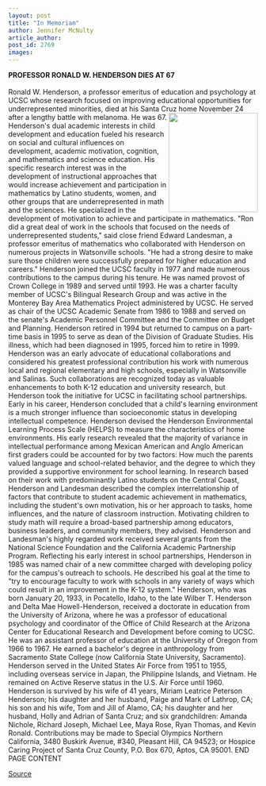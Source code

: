 ```yaml
---
layout: post
title: "In Memoriam"
author: Jennifer McNulty
article_author: 
post_id: 2769
images:
---
```


<p>
  <b>PROFESSOR RONALD W. HENDERSON DIES AT 67</b><br>
  <br>
  Ronald W. Henderson, a professor emeritus of education and psychology at UCSC whose research focused on improving educational opportunities for underrepresented minorities, died at his Santa Cruz home November 24 after a lengthy battle with melanoma. He was 67. <img align="right" border="0" height="200" src="../art/henderson_ron.180.jpg" width="180" alt="">Henderson's dual academic interests in child development and education fueled his research on social and cultural influences on development, academic motivation, cognition, and mathematics and science education. His specific research interest was in the development of instructional approaches that would increase achievement and participation in mathematics by Latino students, women, and other groups that are underrepresented in math and the sciences. He specialized in the development of motivation to achieve and participate in mathematics. "Ron did a great deal of work in the schools that focused on the needs of underrepresented students," said close friend Edward Landesman, a professor emeritus of mathematics who collaborated with Henderson on numerous projects in Watsonville schools. "He had a strong desire to make sure those children were successfully prepared for higher education and careers." Henderson joined the UCSC faculty in 1977 and made numerous contributions to the campus during his tenure. He was named provost of Crown College in 1989 and served until 1993. He was a charter faculty member of UCSC's Bilingual Research Group and was active in the Monterey Bay Area Mathematics Project administered by UCSC. He served as chair of the UCSC Academic Senate from 1986 to 1988 and served on the senate's Academic Personnel Committee and the Committee on Budget and Planning. Henderson retired in 1994 but returned to campus on a part-time basis in 1995 to serve as dean of the Division of Graduate Studies. His illness, which had been diagnosed in 1995, forced him to retire in 1999. Henderson was an early advocate of educational collaborations and considered his greatest professional contribution his work with numerous local and regional elementary and high schools, especially in Watsonville and Salinas. Such collaborations are recognized today as valuable enhancements to both K-12 education and university research, but Henderson took the initiative for UCSC in facilitating school partnerships. Early in his career, Henderson concluded that a child's learning environment is a much stronger influence than socioeconomic status in developing intellectual competence. Henderson devised the Henderson Environmental Learning Process Scale (HELPS) to measure the characteristics of home environments. His early research revealed that the majority of variance in intellectual performance among Mexican American and Anglo American first graders could be accounted for by two factors: How much the parents valued language and school-related behavior, and the degree to which they provided a supportive environment for school learning. In research based on their work with predominantly Latino students on the Central Coast, Henderson and Landesman described the complex interrelationship of factors that contribute to student academic achievement in mathematics, including the student's own motivation, his or her approach to tasks, home influences, and the nature of classroom instruction. Motivating children to study math will require a broad-based partnership among educators, business leaders, and community members, they advised. Henderson and Landesman's highly regarded work received several grants from the National Science Foundation and the California Academic Partnership Program. Reflecting his early interest in school partnerships, Henderson in 1985 was named chair of a new committee charged with developing policy for the campus's outreach to schools. He described his goal at the time to "try to encourage faculty to work with schools in any variety of ways which could result in an improvement in the K-12 system." Henderson, who was born January 20, 1933, in Pocatello, Idaho, to the late Wilber T. Henderson and Delta Mae Howell-Henderson, received a doctorate in education from the University of Arizona, where he was a professor of educational psychology and coordinator of the Office of Child Research at the Arizona Center for Educational Research and Development before coming to UCSC. He was an assistant professor of education at the University of Oregon from 1966 to 1967. He earned a bachelor's degree in anthropology from Sacramento State College (now California State University, Sacramento). Henderson served in the United States Air Force from 1951 to 1955, including overseas service in Japan, the Philippine Islands, and Vietnam. He remained on Active Reserve status in the U.S. Air Force until 1960. Henderson is survived by his wife of 41 years, Miriam Leatrice Peterson Henderson; his daughter and her husband, Paige and Mark of Lathrop, CA; his son and his wife, Tom and Jill of Alamo, CA; his daughter and her husband, Holly and Adrian of Santa Cruz; and six grandchildren: Amanda Nichole, Richard Joseph, Michael Lee, Maya Rose, Ryan Thomas, and Kevin Ronald. Contributions may be made to Special Olympics Northern California, 3480 Buskirk Avenue, #340, Pleasant Hill, CA 94523; or Hospice Caring Project of Santa Cruz County, P.O. Box 670, Aptos, CA 95001. END PAGE CONTENT
</p>
<p><a href="http://www1.ucsc.edu/currents/00-01/12-04/inmemoriam.html" title="Permalink to inmemoriam">Source</a></p>
